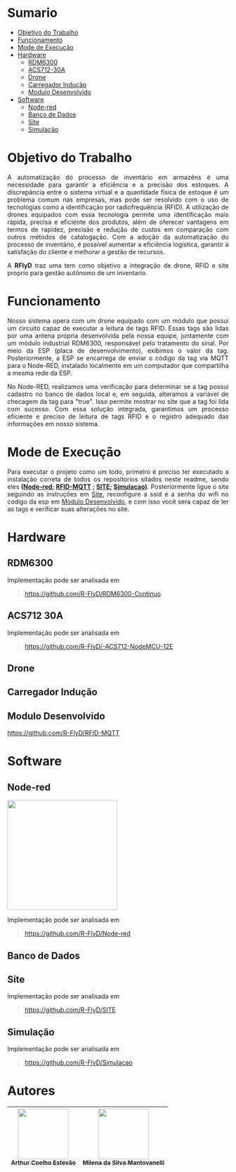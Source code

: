 <div  Align="justify">
  
# Sumario
- [Objetivo do Trabalho](#Objetivo-do-Trabalho)
- [Funcionamento](#Funcionamento)
- [Mode de Execução](#Mode-de-Execucao)
- [Hardware](#Hardware)
  - [RDM6300](#RDM6300)
  - [ACS712-30A](#ACS712-30A)
  - [Drone](#Drone)
  - [Carregador Indução](#Carregador-Inducao)
  - [Modulo Desenvolvido](#Modulo-Desenvolvido)
- [Software](#Software)
  - [Node-red](#Node-red)
  - [Banco de Dados](#Banco-de-Dados)
  - [Site](#Site)
  - [Simulação](#Simulacao)

# <a name=“Objetivo-do-Trabalho”><a/>Objetivo do Trabalho
A automatização do processo de inventário em armazéns é uma necessidade para garantir a eficiência e a precisão dos estoques. A discrepância entre o sistema virtual e a quantidade física de estoque é um problema comum nas empresas, mas pode ser resolvido com o uso de tecnologias como a identificação por radiofrequência (RFID). A utilização de drones equipados com essa tecnologia permite uma identificação mais rápida, precisa e eficiente dos produtos, além de oferecer vantagens em termos de rapidez, precisão e redução de custos em comparação com outros métodos de catalogação. Com a adoção da automatização do processo de inventário, é possível aumentar a eficiência logística, garantir a satisfação do cliente e melhorar a gestão de recursos.

A **RFlyD** traz uma tem como objetivo a integração de drone, RFID e site proprío para gestão autônomo de um inventario.
# <a name=“Funcionamento”><a/>Funcionamento
Nosso sistema opera com um drone equipado com um módulo que possui um circuito capaz de executar a leitura de tags RFID. Essas tags são lidas por uma antena própria desenvolvida pela nossa equipe, juntamente com um módulo industrial RDM6300, responsável pelo tratamento do sinal. Por meio da ESP (placa de desenvolvimento), exibimos o valor da tag. Posteriormente, a ESP se encarrega de enviar o código da tag via MQTT para o Node-RED, instalado localmente em um computador que compartilha a mesma rede da ESP.

No Node-RED, realizamos uma verificação para determinar se a tag possui cadastro no banco de dados local e, em seguida, alteramos a variável de checagem da tag para "true". Isso permite mostrar no site que a tag foi lida com sucesso. Com essa solução integrada, garantimos um processo eficiente e preciso de leitura de tags RFID e o registro adequado das informações em nosso sistema.

# <a name=“Mode-de-Execucao”><a/>Mode de Execução
Para executar o projeto como um todo, primeiro é preciso ter executado a instalação correta de todos os repositorios sitados neste readme, sendo eles **([Node-red](https://github.com/R-FlyD/Node-red); [RFID-MQTT](https://github.com/R-FlyD/RFID-MQTT)
; [SITE](https://github.com/R-FlyD/SITE); [Simulacao](https://github.com/R-FlyD/Simulacao))**. Posteriormente ligue o site seguindo as instruções em [Site](#Site), reconfigure a ssid e a senha do wifi no codigo da esp em [Modulo Desenvolvido](#Modulo-Desenvolvido), e com isso você sera capaz de ler as tags e verificar suas alterações no site.

# <a name=“Hardware”><a/>Hardware
## <a name=“RDM6300”><a/>RDM6300
Implementação pode ser analisada em 
> https://github.com/R-FlyD/RDM6300-Continuo

## <a name=“ACS712-30A”><a/>ACS712 30A
Implementação pode ser analisada em 
> https://github.com/R-FlyD/-ACS712-NodeMCU-12E

## <a name=“Drone”><a/>Drone
## <a name=“Carregador-Inducao”><a/>Carregador Indução
## <a name=“Modulo-Desenvolvido”><a/>Modulo Desenvolvido
https://github.com/R-FlyD/RFID-MQTT

# <a name=“Software”><a/>Software
## <a name=“Node-red”><a/>Node-red
<div><img src="https://cdn.xingosoftware.com/elektor/images/fetch/dpr_1/https%3A%2F%2Fwww.elektormagazine.com%2Fassets%2Fupload%2Fimages%2F42%2F20200612144414_Node-Red-official-logo.png" width=250> </div>

Implementação pode ser analisada em 
> https://github.com/R-FlyD/Node-red

## <a name=“Banco-de-Dados”><a/>Banco de Dados




## <a name=“Site”><a/>Site
Implementação pode ser analisada em 
> https://github.com/R-FlyD/SITE

## <a name=“Simulacao”><a/>Simulação
Implementação pode ser analisada em 
> https://github.com/R-FlyD/Simulacao

# Autores
| [<img src="https://avatars.githubusercontent.com/u/56831082?v=4" width=115><br><sub>Arthur Coelho Estevão</sub>](https://github.com/arthurcoelho442) |  [<img src="https://avatars.githubusercontent.com/u/56406192?v=4" width=115><br><sub>Milena da Silva Mantovanelli</sub>](https://github.com/Milena0899) |
| :---: | :---: |

</div>
